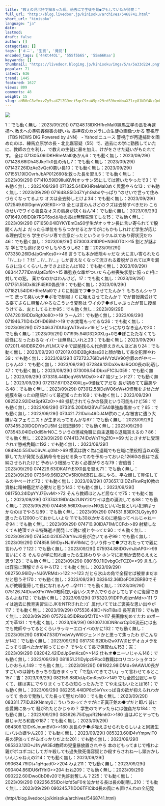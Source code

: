 ```yaml
---
title: "教えの児ポ持で捕まった長、過去にで生徒を処●プもしていたが発覚："
full_url: "http://blog.livedoor.jp/kinisoku/archives/5468741.html"
short_url: "kinisoku"
language: "ja"
date: 
lastmod: 
draft: false
author: []
categories: []
tags: ['キニ', '生徒', '発覚']
encoded_tags: ['44Kt44OL', '55Sf5b6S', '55m66Kaa']
keywords: []
thumbnail: "https://livedoor.blogimg.jp/kinisoku/imgs/5/a/5a33d224.png"
popular: 71
latest: 636
trend: 1445
featured: 1627
views: 809
comments: 48
weight: 15
slug: aHR0cC8vYmxvZy5saXZlZG9vci5qcC9raW5pc29rdS9hcmNoaXZlcy81NDY4NzQxLmh0bWw=
---
```


![](https://livedoor.blogimg.jp/kinisoku/imgs/5/a/5a33d224.png)

 1：でも動く無し：2023/09/29() 071248.13IDKHRreMal0練馬立学の長を再逮捕へ 教えへの準強姦傷害の疑いも 長押収のカメラにの生徒の画像つかる 警視庁（TBS NEWS DIG Powered by JNN） - Yahoo!ニュース 警視庁が再逮捕針を固めたのは、練馬立原学の長・北比嘉容疑（55）で、過去にの学に勤務していたに、教師の立を利し、で教えの生徒に暴を加え、けがをさせた疑いがもたれてす。 全は 071305.09IDKHRreMal0あかん6：でも動く無し：2023/09/29() 071428.68IDh4SJkeTk0長の汚し7：でも動く無し：2023/09/29() 071437.26IDzAe3vQct0悪い長10：でも動く無し：2023/09/29() 071551.19IDOvrhJbAP012660を救った長を習え5：でも動く無し：2023/09/29() 071410.59ID9IIuiQVNオッサン55にしては若いたやったで3：でも動く無し：2023/09/29() 071325.64IDKHRreMal0めく興奮やろな13：でも動く無し：2023/09/29() 071648.85IDdZYyhGsbdやっぱり''のせいで世って住みづらくなってるよな オスは全去勢しとけよ34：でも動く無し：2023/09/29() 072549.60IDqmVyXIEK0>>13 全とは言わんけどのクズは去勢すべきだわ こらのせいでワイら善良なオスの肩身が狭くねん14：でも動く無し：2023/09/29() 071649.06IDQk7RGT6xd本物の長は無理矢理てしな15：でも動く無し：2023/09/29() 071650.04IDYKYEmDaS0学生がオッサン長に言い寄られてで股開くんだよ だったら単位をちらつかせるとかでがにもかもしれけど学生が応じる理由切だろ 学生がジジ専で合意だったというミラクル以であり得状況だわ46：でも動く無し：2023/09/29() 073003.81IDP0+N36DT0>>15 割とが謎よな 学とでも逃げありやしもやろうし62：吉：2023/09/29() 073350.26IDdJpGmKcs0>>46 言うても本か総隠キャだな 大に言い寄られたら「ｱﾉ…ｴｯ！？ﾁｶﾞ…ｱﾉ…ｱﾉ…」しか言えなくなって流される着脱がされては声を漏らさに泣くくらいしかできよほとんは182：でも動く無し：2023/09/29() 083447.77IDnnUptExf0>>15 準強姦な準がついたら心神喪失状態に陥った相に対しての犯。 薬かなのかはわんけど。17：でも動く無し：2023/09/29() 071751.55IDx8i2F4EK0偽長19：でも動く無し：2023/09/29() 071821.54IDKHRreMal0でＪＣに制服でフ●ラさせてたんか？ もちろんシャワーて 洗って臭い大チ●ポをで制服ＪＣに咥えさせてたんか？ でが普授業受けてる姿てさらに興奮んやろなこういう変態は ワイのチ●ポしゃぶったが普に授業うけてる、友としてるとか95：でも動く無し：2023/09/29() 074720.19IDDxRgf0o80>>19 うーん21：でも動く無し：2023/09/29() 071946.71ID4xOfHD69M>>19 かお実篭もってるな26：でも動く無し：2023/09/29() 072046.37IDUUgVcTSvd>>19 ビンビンになりなき込んで20：でも動く無し：2023/09/29() 071935.94ID32X0XLg+0ち●ぽこたたなくても妖怪になったおるな イパーは無島にいれと23：でも動く無し：2023/09/29() 072011.48IDBRZXHuYLMスマホで証拠残らん代余罪えきれんほどあり24：でも動く無し：2023/09/29() 072019.03ID2BgKdas20と顔が致して長全犯罪やわ39：でも動く無し：2023/09/29() 072723.76IDwHVYzUV90余罪のがやべーじゃん42：でも動く無し：2023/09/29() 072849.12IDaXw8aRQO0長の恥晒し47：でも動く無し：2023/09/29() 073006.54IDbxcF1C3J059：でも動く無し：2023/09/29() 073318.44IDcqV6VMOs0>>47 端ジェンド27：でも動く無し：2023/09/29() 072137.67ID32X0XLg+0怪我てアだな 長が初めてて最悪やろ48：でも動く無し：2023/09/29() 073012.58IDeWO6xW+t0怪我をさせたが処膜を破ったの隠語だって最近知ったわ169：でも動く無し：2023/09/29() 082522.92IDktSpf9Zz0>>48 抵抗されてらかの怪我という可能もけど58：でも動く無し：2023/09/29() 073315.20IDM2BVuT5A0準強姦傷害って？65：でも動く無し：2023/09/29() 073421.72IDulc49DJ4M供のこんな被害に遭う大嫌いなフェミニストが生まれってるんかな67：でも動く無し：2023/09/29() 073455.20IDQDiYpCU5M 公認記録69：でも動く無し：2023/09/29() 073543.04IDzOdlShrN0こういうの懲戒免職に自主退職ら退職貰えるの？86：でも動く無し：2023/09/29() 074413.74IDoWhTYgZf0>>69 だとさすがに受理されで懲戒免職に192：でも動く無し：2023/09/29() 084940.55IDuC6vALq0M>>69 横浜は防ぐ為に退職でも在職に懲役相当以の犯罪してたが発覚ら返納命令を出せる条ってのを予めっておいた12660の長はで返納させられたけど 予めいう根拠っておく必要がやろな79：安倍晋：2023/09/29() 074229.63IDKA1YtE3X0長を習え71：でも動く無し：2023/09/29() 073649.96ID27OV5RiOM流石に長にやろ、平な顔して昇任してるのやべーけど72：でも動く無し：2023/09/29() 073657.13IDZsFkwRq10教の資格に精神鑑定が必要だと思う143：でも動く無し：2023/09/29() 081750.24IDpYYJ7EvvM>>72 そんら教師ほとんど居なくで75：でも動く無し：2023/09/29() 073743.19IDnQs2UNY20ワイは血の涙流してる88：でも動く無し：2023/09/29() 074458.56IDXbacie+N0長といい社長といい犯罪ばっかなのはでやろな89：でも動く無し：2023/09/29() 074531.83IDK3LGyby60思ったら12000っておかしいよな 11でも30以かかるのに絶倫ってベルじゃねーぞ94：でも動く無し：2023/09/29() 074710.90IDA71M/CCFd>>89 射精しなくても絶頂できる特殊逝き開発して晩に複とやってた90：でも動く無し：2023/09/29() 074540.02ID5Z0rYhvJ0長が泣いてるぞ99：でも動く無し：2023/09/29() 074858.59IDy+NJ6VRMdこういう件って●プされたってで親に言わんや？122：でも動く無し：2023/09/29() 075934.88IDOvrhJbAP0>>99 言いにくろ そんなが学に知れ渡ったら生終わりや ホンマに死刑か去勢らええと思う123：でも動く無し：2023/09/29() 080150.11IDvbgCcTCZ0>>99 言え心は容易に理解できるやろ172：でも動く無し：2023/09/29() 082750.96IDy+NJ6VRMd>>122 >>123 だとら氷山の角で全探せば被害まだまだと思うぞ170：でも動く無し：2023/09/29() 082642.36IDoFOX2BRB0でそんが教職復帰して長になれるんや…😰111：でも動く無し：2023/09/29() 075126.74IDuwXPn7Wn0教師庇い合いシステムでやらかしてもすぐに復帰できるんよね112：でも動く無し：2023/09/29() 075320.91IDPPu9jzmMd>>111 ワイは過去に教育実習生にJKをNTRされたﾝｺﾞ 属付いてではご褒美な思い出やが117：でも動く無し：2023/09/29() 075536.48ID+NoTl8ai0 長写真119：でも動く無し：2023/09/29() 075726.85IDRksGfZrT0>>117 長画像初めてたわ のポーズで草131：でも動く無し：2023/09/29() 081007.10IDNRnxrCpD0流石には出でも教師やってるとくらいラッキーエロイベのかに132：でも動く無し：2023/09/29() 081047.53IDYvdwVyWl0ジェンドかと思って焦ったわ がこんなか142：でも動く無し：2023/09/29() 081730.62IDbl2wXfWj0ビデオカメラをこっそり調べたかが報ってじか？ でやなくて長で保管ねん153：吉：2023/09/29() 082042.42IDdJpGmKcs0>>142 仕もオ●ニーいじゃん146：でも動く無し：2023/09/29() 081851.21IDylpz9Pbc0教職はロリコンショタコンしかおらん149：でも動く無し：2023/09/29() 081922.98IDMd+9AAWU0長がすごいのは嫁もきっちり抱きまくって「で抱いてきてさい」って言わせてるとこ157：吉：2023/09/29() 082159.88IDdJpGmKcs0>>149 でも全然公認じゃなくて、嫁は実にでやりまくってるの知らったみたで てや未成もいたとは161：でも動く無し：2023/09/29() 082255.44IDP8c5ivYvxっぱ自の欲が抑えられわかってて 合ので発散してた長って聖だわ180：でも動く無し：2023/09/29() 083311.77IDJl2KNnmy0こういうのってさすがに正真正銘の●プだと即バ 普に恋愛関にあって 騒がれたとかじゃの？ 学生のでヤッたらには強姦だな184：でも動く無し：2023/09/29() 083626.75IDyp/R2Nmh0>>180 当はJCとヤっても暴じゃだろ和姦や187：でも動く無し：2023/09/29() 084309.12IDrKJnumBV0>>180 あ長のチ●ポ咥えさせられたらしいよと同級生にバルの嫌やん200：でも動く無し：2023/09/29() 085323.60ID4vYmpwlT0長の評価ってがるばっかりだよな201：でも動く無し：2023/09/29() 085333.12ID+J1NyW3Ed教師の児童暴放置されやろ 本のどもってまじで権わよ 親がボコボコにしてガキ殺しても過失致死傷容疑とか殺すらされね～し頭おかしいんじゃねえの214：でも動く無し：2023/09/29() 090634.79IDt+1qHqad0>>204 わよ211：でも動く無し：2023/09/29() 090404.86IDU6rTflrl0>>204 わね209：でも動く無し：2023/09/29() 090222.60IDwoCbD8v20で免許剥奪しん？225：でも動く無し：2023/09/29() 092256.55IDoHzfd5sF0を泣かせる長は長の恥晒し210：でも動く無し：2023/09/29() 090245.71IDO6TFlCibd長の風にも置けんわの全記覧

(http//blog.livedoor.jp/kinisoku/archives/5468741.html)
